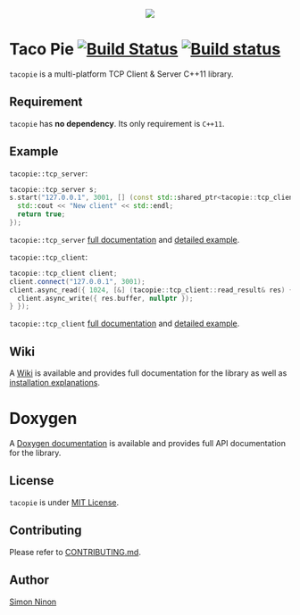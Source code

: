 <p align="center">
   <img src="https://raw.githubusercontent.com/Cylix/tacopie/master/assets/images/tacopie_logo.jpg"/>
</p>

# Taco Pie [![Build Status](https://travis-ci.org/Cylix/tacopie.svg?branch=master)](https://travis-ci.org/Cylix/tacopie) [![Build status](https://ci.appveyor.com/api/projects/status/lvy4ovvr87c5jvgn?svg=true)](https://ci.appveyor.com/project/Cylix/tacopie)
`tacopie` is a multi-platform TCP Client & Server C++11 library.

## Requirement
`tacopie` has **no dependency**. Its only requirement is `C++11`.

## Example
`tacopie::tcp_server`:
```cpp
tacopie::tcp_server s;
s.start("127.0.0.1", 3001, [] (const std::shared_ptr<tacopie::tcp_client>& client) -> bool {
  std::cout << "New client" << std::endl;
  return true;
});
```
`tacopie::tcp_server` [full documentation](https://github.com/Cylix/tacopie/wiki/TCP-Server) and [detailed example](https://github.com/Cylix/tacopie/wiki/Examples#tcp-server).

`tacopie::tcp_client`:
```cpp
tacopie::tcp_client client;
client.connect("127.0.0.1", 3001);
client.async_read({ 1024, [&] (tacopie::tcp_client::read_result& res) {
  client.async_write({ res.buffer, nullptr });
} });
```
`tacopie::tcp_client` [full documentation](https://github.com/Cylix/tacopie/wiki/TCP-Client) and [detailed example](https://github.com/Cylix/tacopie/wiki/Examples#tcp-client).

## Wiki
A [Wiki](https://github.com/Cylix/tacopie/wiki) is available and provides full documentation for the library as well as [installation explanations](https://github.com/Cylix/tacopie/wiki/Installation).

# Doxygen
A [Doxygen documentation](https://cylix.github.io/tacopie/html/index.html) is available and provides full API documentation for the library.

## License
`tacopie` is under [MIT License](LICENSE).

## Contributing
Please refer to [CONTRIBUTING.md](CONTRIBUTING.md).

## Author
[Simon Ninon](http://simon-ninon.fr)
